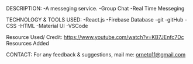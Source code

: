 DESCRIPTION:
	-A messeging service.
	-Group Chat
	-Real Time Messeging
  

TECHNOLOGY & TOOLS USED:
	-React.js
	-Firebase Database
	-git
	-gitHub
	-CSS
	-HTML
	-Material UI
	-VSCode
	
Resource Used/ Credit: https://www.youtube.com/watch?v=KB7JEnfc7Dc
Resources Added
	


CONTACT:
For any feedback & suggestions,
mail me: orneto11@gmail.com
